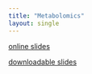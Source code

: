 ```yaml
---
title: "Metabolomics"
layout: single
---
```


[online slides](https://docs.google.com/presentation/d/1Pey4YDKdz5i0Q3t5CuvwzHPtwo55RvUaO1TWvZAD2As/present?usp=sharing)

[downloadable slides](https://docs.google.com/presentation/d/1Pey4YDKdz5i0Q3t5CuvwzHPtwo55RvUaO1TWvZAD2As/export/pptx)
